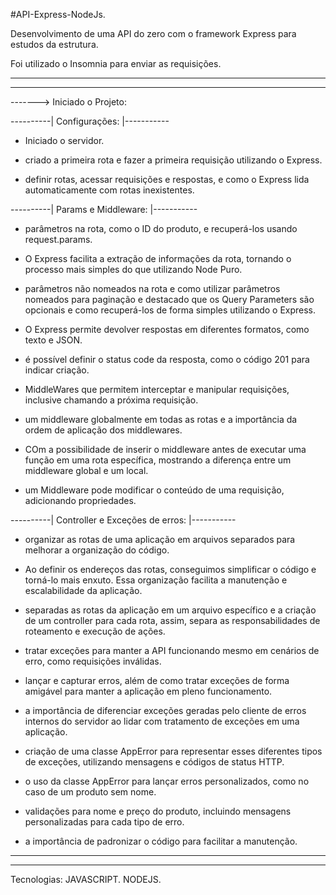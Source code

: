 #API-Express-NodeJs.

Desenvolvimento de uma API do zero com o framework Express para estudos da estrutura.

Foi utilizado o Insomnia para enviar as requisições.

____________________________________________________________________________________________________________________________________________________________________________________________________________________
____________________________________________________________________________________________________________________________________________________________________________________________________________________
-------> Iniciado o Projeto:

----------| Configurações: |-----------

- Iniciado o servidor.

- criado a primeira rota e fazer a primeira requisição utilizando o Express. 

- definir rotas, acessar requisições e respostas, e como o Express lida automaticamente com rotas inexistentes. 

----------| Params e Middleware: |-----------

- parâmetros na rota, como o ID do produto, e recuperá-los usando request.params.

- O Express facilita a extração de informações da rota, tornando o processo mais simples do que utilizando Node Puro.

- parâmetros não nomeados na rota e como utilizar parâmetros nomeados para paginação e destacado que os Query Parameters são opcionais e como recuperá-los de forma simples utilizando o Express.

- O Express permite devolver respostas em diferentes formatos, como texto e JSON.

- é possível definir o status code da resposta, como o código 201 para indicar criação.

- MiddleWares que permitem interceptar e manipular requisições, inclusive chamando a próxima requisição.

- um middleware globalmente em todas as rotas e a importância da ordem de aplicação dos middlewares.

- COm a possibilidade de inserir o middleware antes de executar uma função em uma rota específica, mostrando a diferença entre um middleware global e um local.

- um Middleware pode modificar o conteúdo de uma requisição, adicionando propriedades.


----------| Controller e Exceções de erros: |-----------

- organizar as rotas de uma aplicação em arquivos separados para melhorar a organização do código.

- Ao definir os endereços das rotas, conseguimos simplificar o código e torná-lo mais enxuto. Essa organização facilita a manutenção e escalabilidade da aplicação.

- separadas as rotas da aplicação em um arquivo específico e a criação de um controller para cada rota, assim, separa as responsabilidades de roteamento e execução de ações.

- tratar exceções para manter a API funcionando mesmo em cenários de erro, como requisições inválidas.

- lançar e capturar erros, além de como tratar exceções de forma amigável para manter a aplicação em pleno funcionamento.

- a importância de diferenciar exceções geradas pelo cliente de erros internos do servidor ao lidar com tratamento de exceções em uma aplicação.

- criação de uma classe AppError para representar esses diferentes tipos de exceções, utilizando mensagens e códigos de status HTTP.

- o uso da classe AppError para lançar erros personalizados, como no caso de um produto sem nome.

- validações para nome e preço do produto, incluindo mensagens personalizadas para cada tipo de erro.

- a importância de padronizar o código para facilitar a manutenção.

____________________________________________________________________________________________________________________________________________________________________________________________________________________
____________________________________________________________________________________________________________________________________________________________________________________________________________________

Tecnologias: JAVASCRIPT. NODEJS.